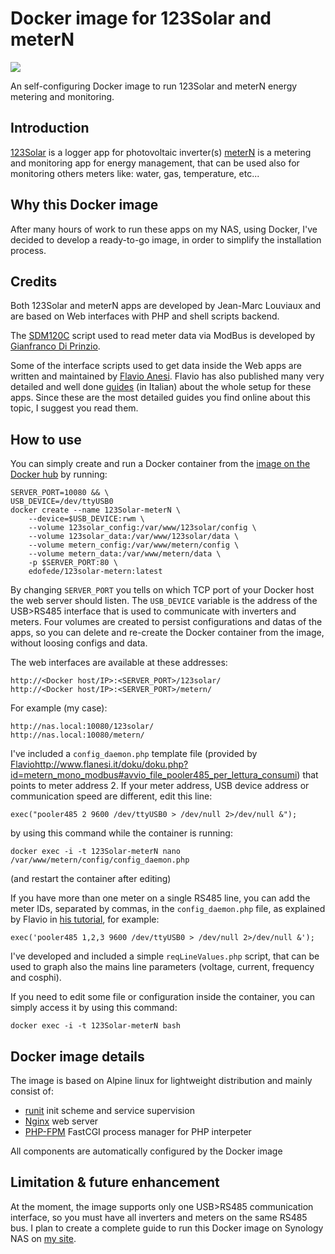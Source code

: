 # Docker image for 123Solar and meterN

[![](https://badge.imagelayers.io/edofede/123solar-metern:latest.svg)](https://imagelayers.io/?images=edofede/123solar-metern:latest 'Get your own badge on imagelayers.io')

An self-configuring Docker image to run 123Solar and meterN energy metering and monitoring.


## Introduction

[123Solar](https://www.123solar.org) is a logger app for photovoltaic inverter(s)
[meterN](https://metern.org) is a metering and monitoring app for energy management, that can be used also for monitoring others meters like: water, gas, temperature, etc...


## Why this Docker image

After many hours of work to run these apps on my NAS, using Docker, I've decided to develop a ready-to-go image, in order to simplify the installation process.


## Credits

Both 123Solar and meterN apps are developed by Jean-Marc Louviaux and are based on Web interfaces with PHP and shell scripts backend.

The [SDM120C](https://github.com/gianfrdp/SDM120C) script used to read meter data via ModBus is developed by [Gianfranco Di Prinzio](https://github.com/gianfrdp).

Some of the interface scripts used to get data inside the Web apps are written and maintained by [Flavio Anesi](http://www.flanesi.it/blog/about/).
Flavio has also published many very detailed and well done [guides](http://www.flanesi.it/doku/doku.php?id=start) (in Italian) about the whole setup for these apps.  Since these are the most detailed guides you find online about this topic, I suggest you read them.


## How to use

You can simply create and run a Docker container from the [image on the Docker hub](https://hub.docker.com/r/edofede/123solar-metern) by running:

    SERVER_PORT=10080 && \
    USB_DEVICE=/dev/ttyUSB0
    docker create --name 123Solar-meterN \
    	--device=$USB_DEVICE:rwm \
    	--volume 123solar_config:/var/www/123solar/config \
    	--volume 123solar_data:/var/www/123solar/data \
    	--volume metern_config:/var/www/metern/config \
    	--volume metern_data:/var/www/metern/data \
    	-p $SERVER_PORT:80 \
    	edofede/123solar-metern:latest

By changing `SERVER_PORT` you tells on which TCP port of your Docker host the web server should listen.
The `USB_DEVICE` variable is the address of the USB>RS485 interface that is used to communicate with inverters and meters.
Four volumes are created to persist configurations and datas of the apps, so you can delete and re-create the Docker container from the image, without loosing configs and data.

The web interfaces are available at these addresses:

    http://<Docker host/IP>:<SERVER_PORT>/123solar/
    http://<Docker host/IP>:<SERVER_PORT>/metern/
For example (my case):

    http://nas.local:10080/123solar/
    http://nas.local:10080/metern/


I've included a `config_daemon.php` template file (provided by [Flavio]()http://www.flanesi.it/doku/doku.php?id=metern_mono_modbus#avvio_file_pooler485_per_lettura_consumi) that points to meter address 2.
If your meter address, USB device address or communication speed are different, edit this line:

    exec("pooler485 2 9600 /dev/ttyUSB0 > /dev/null 2>/dev/null &");
by using this command while the container is running:

    docker exec -i -t 123Solar-meterN nano /var/www/metern/config/config_daemon.php
(and restart the container after editing)

If you have more than one meter on a single RS485 line, you can add the meter IDs, separated by commas, in the `config_daemon.php` file, as explained by Flavio in [his tutorial](http://www.flanesi.it/doku/doku.php?id=aggiunta_contatori#lettura_contatori), for example:

    exec('pooler485 1,2,3 9600 /dev/ttyUSB0 > /dev/null 2>/dev/null &');


I've developed and included a simple `reqLineValues.php` script, that can be used to graph also the mains line parameters (voltage, current, frequency and cosphi).

If you need to edit some file or configuration inside the container, you can simply access it by using this command:

    docker exec -i -t 123Solar-meterN bash


## Docker image details

The image is based on Alpine linux for lightweight distribution and mainly consist of:
 * [runit](http://smarden.org/runit/) init scheme and service supervision
 * [Nginx](https://nginx.org/en/) web server
 * [PHP-FPM](https://php-fpm.org) FastCGI process manager for PHP interpeter

All components are automatically configured by the Docker image

 
## Limitation & future enhancement

At the moment, the image supports only one USB>RS485 communication interface, so you must have all inverters and meters on the same RS485 bus.
I plan to create a complete guide to run this Docker image on Synology NAS on [my site](http://edoardofederici.com).
